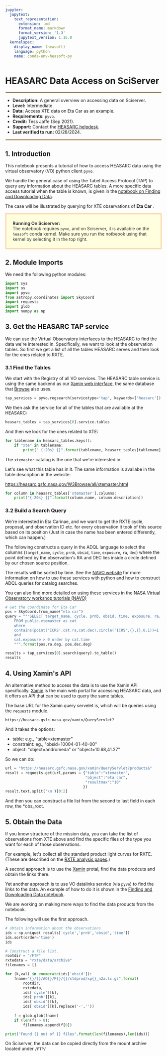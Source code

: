 ```yaml
---
jupyter:
  jupytext:
    text_representation:
      extension: .md
      format_name: markdown
      format_version: '1.3'
      jupytext_version: 1.16.0
  kernelspec:
    display_name: (heasoft)
    language: python
    name: conda-env-heasoft-py
---
```


# HEASARC Data Access on SciServer
<hr style="border: 2px solid #fadbac" />

- **Description:** A general overview on accessing data on Sciserver.
- **Level:** Intermediate.
- **Data:** Access XTE data on Eta Car as an example.
- **Requirements:** `pyvo`.
- **Credit:** Tess Jaffe (Sep 2021).
- **Support:** Contact the [HEASARC helpdesk](https://heasarc.gsfc.nasa.gov/cgi-bin/Feedback).
- **Last verified to run:** 02/28/2024.

<hr style="border: 2px solid #fadbac" />


<!-- #region -->
## 1. Introduction
This notebook presents a tutorial of how to access HEASARC data using the virtual observatory (VO) python client `pyvo`.

We handle the general case of using the Tabel Access Protocol (TAP) to query any information about the HEASARC tables. A more specific data access tutorial when the table is known, is given in the [notebook on Finding and Downloading Data](data-find-download.md).

The case will be illustrated by querying for XTE observations of **Eta Car** .


<div style='color: #333; background: #ffffdf; padding:20px; border: 4px solid #fadbac'>
<b>Running On Sciserver:</b><br>
The notebook requires <code>pyvo</code>, and on Sciserver, it is available on the <code>heasoft</code> conda kernel. Make sure you run the notbeook using that kernel by selecting it in the top right.
</div>

<!-- #endregion -->

## 2. Module Imports
We need the following python modules:


```python
import sys
import os
import pyvo
from astropy.coordinates import SkyCoord
import requests
import glob
import numpy as np
```

## 3. Get the HEASARC TAP service

We can use the Virtual Observatory interfaces to the HEASARC to find the data we're  interested in.  Specifically, we want to look at the observation tables.  So first we get a list of all the tables HEASARC serves and then look for the ones related to RXTE.

### 3.1 Find the Tables

We start with the Registry of all VO services.  The HEASARC table service is using the same backend as our [Xamin web interface](https://heasarc.gsfc.nasa.gov/xamin/), the same database that [Browse](https://heasarc.gsfc.nasa.gov/cgi-bin/W3Browse/w3browse.pl) also uses.  


```python
tap_services = pyvo.regsearch(servicetype='tap', keywords=['heasarc'])
```

We then ask the service for all of the tables that are available at the HEASARC:

```python
heasarc_tables = tap_services[0].service.tables
```

And then we look for the ones related to XTE:

```python
for tablename in heasarc_tables.keys():
    if "xte" in tablename:  
        print(" {:20s} {}".format(tablename, heasarc_tables[tablename].description))

```

The `xtemaster` catalog is the one that we're interested in.  

Let's see what this table has in it.  The same information is availabe in the table description in the website:

https://heasarc.gsfc.nasa.gov/W3Browse/all/xtemaster.html


```python
for column in heasarc_tables['xtemaster'].columns:
    print("{:20s} {}".format(column.name, column.description))
```

### 3.2 Build a Search Query


We're interested in Eta Carinae, and we want to get the RXTE cycle, proposal, and observation ID etc. for every observation it took of this source based on its position (Just in case the name has been entered differently, which can happen.)  

The following constructs a query in the ADQL language to select the columns (`target_name`, `cycle`, `prnb`, `obsid`, `time`, `exposure`, `ra`, `dec`) where the point defined by the observation's RA and DEC lies inside a circle defined by our chosen source position.  

The results will be sorted by time.  See the [NAVO website](https://heasarc.gsfc.nasa.gov/vo/summary/python.html) for more information on how to use these services with python and how to construct ADQL queries for catalog searches.

You can also find more detailed on using these services in the [NASA Virtual Observatory workshop tutorials (NAVO)](https://nasa-navo.github.io/navo-workshop/)

```python
# Get the coordinate for Eta Car
pos = SkyCoord.from_name("eta car")
query = """SELECT target_name, cycle, prnb, obsid, time, exposure, ra, dec 
    FROM public.xtemaster as cat 
    where 
    contains(point('ICRS',cat.ra,cat.dec),circle('ICRS',{},{},0.1))=1 
    and 
    cat.exposure > 0 order by cat.time
    """.format(pos.ra.deg, pos.dec.deg)
```

```python
results = tap_services[0].search(query).to_table()
results
```

## 4.  Using Xamin's API 


An alternative method to access the data is to use the Xamin API specifically. [Xamin](https://heasarc.gsfc.nasa.gov/xamin/) is the main web portal for accessing HEASARC data, and it offers an API that can be used to query the same tables.

The base URL for the Xamin query servelet is, which will be queries using the `requests` module.

`https://heasarc.gsfc.nasa.gov/xamin/QueryServlet?`
 
And it takes the options:
 * table:  e.g., "table=xtemaster"
 * constraint:   eg., "obsid=10004-01-40-00"
 * object:  "object=andromeda" or "object=10.68,41.27"
  
So we can do:

```python
url = "https://heasarc.gsfc.nasa.gov/xamin/QueryServlet?products&"
result = requests.get(url,params = {"table":"xtemaster",
                                    "object":"eta car",
                                    "resultmax":"10"
                                   })
result.text.split('\n')[0:2]
```

And then you can construct a file list from the second to last field in each row, the *obs_root.  


## 5. Obtain the Data

If you know structure of the mission data, you can take the list of observations from XTE above and find the specific files of the type you want for each of those observations.

For example, let's collect all the standard product light curves for RXTE.  (These are described on the [RXTE analysis pages](https://heasarc.gsfc.nasa.gov/docs/xte/recipes/cook_book.html).)

A second approach is to use the [Xamin](https://heasarc.gsfc.nasa.gov/xamin/) protal, find the data prodcuts and obtain the links there.

Yet another approach is to use VO datalinks service (via `pyvo`) to find the links to the data. An example of how to do it is shown in the [Finding and Downloading Data notebook](data-find-download.md).

We are working on making more ways to find the data products from the notebook.

The following will use the first approach.

```python
# obtain information about the observations
ids = np.unique( results['cycle','prnb','obsid','time'])
ids.sort(order='time')
ids
```

```python
# Construct a file list.
rootdir = "/FTP"
rxtedata = "rxte/data/archive"
filenames = []

for (k,val) in enumerate(ids['obsid']):
    fname="{}/{}/AO{}/P{}/{}/stdprod/xp{}_n2a.lc.gz".format(
        rootdir,
        rxtedata,
        ids['cycle'][k],
        ids['prnb'][k],
        ids['obsid'][k],
        ids['obsid'][k].replace('-',''))
    
    f = glob.glob(fname)
    if (len(f) > 0):
        filenames.append(f[0])

print("Found {} out of {} files".format(len(filenames),len(ids)))

```

On Sciserver, the data can be copied directly from the mount archive located under `/FTP/`

```python

```
